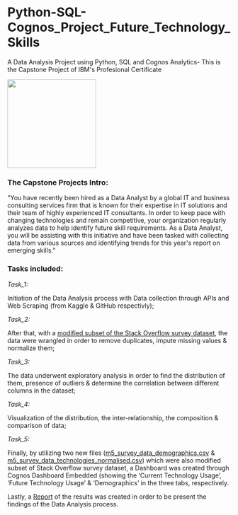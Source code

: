 # Python-SQL-Cognos_Project_Future_Technology_Skills
A Data Analysis Project using Python, SQL and Cognos Analytics- This is the Capstone Project of IBM's Profesional Certificate


<img src="https://user-images.githubusercontent.com/123563233/220436544-0d6c9986-b0e7-41a4-8577-7ec173633787.png" width="200" height="200" />


### The Capstone Projects Intro:

"You have recently been hired as a Data Analyst by a global IT and business consulting services firm that is known for their expertise in IT solutions and their team of highly experienced IT consultants.  In order to keep pace with changing technologies and remain competitive, your organization regularly analyzes data to help identify future skill requirements. As a Data Analyst, you will be assisting with this initiative and have been tasked with collecting data from various sources and identifying trends for this year's report on emerging skills."

### Tasks included:

*Task_1:* 

Initiation of the Data Analysis process with Data collection through APIs and Web Scraping (from Kaggle & GitHub respectivly);

*Task_2:*

After that, with a [modified subset of the Stack Overflow survey dataset](datasets/m1_survey_data.csv), the data were wrangled in order to remove duplicates, impute missing values & normalize them;

*Task_3:*

The data underwent exploratory analysis in order to find the distribution of them, presence of outliers & determine the correlation between different columns in the dataset;

*Task_4:*

Visualization of the distribution, the inter-relationship, the composition & comparison of data;

*Task_5:*

Finally, by utilizing two new files ([m5_survey_data_demographics.csv](datasets/m5_survey_data_demographics.csv) & [m5_survey_data_technologies_normalised.csv](datasets/m5_survey_data_technologies_normalised.csv)) which were also modified subset of Stack Overflow survey dataset, a Dashboard was created through Cognos Dashboard Embedded (showing the ‘Current Technology Usage’, ‘Future Technology Usage’ & ‘Demographics’ in the three tabs, respectively.

Lastly, a [Report](Week%206%20-%20Capstone_Project_Reporting.pdf) of the results was created in order to be present the findings of the Data Analysis process. 
